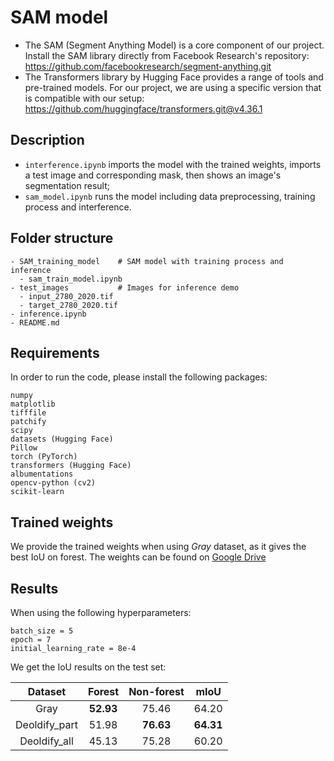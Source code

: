 # SAM model

- The SAM (Segment Anything Model) is a core component of our project. Install the SAM library directly from Facebook Research's repository: https://github.com/facebookresearch/segment-anything.git
- The Transformers library by Hugging Face provides a range of tools and pre-trained models. For our project, we are using a specific version that is compatible with our setup: https://github.com/huggingface/transformers.git@v4.36.1

## Description
- `interference.ipynb` imports the model with the trained weights, imports a test image and corresponding mask, then shows an image's segmentation result;
- `sam_model.ipynb` runs the model including data preprocessing, training process and interference.

## Folder structure
```
- SAM_training_model    # SAM model with training process and inference 
  - sam_train_model.ipynb
- test_images           # Images for inference demo
  - input_2780_2020.tif
  - target_2780_2020.tif
- inference.ipynb
- README.md
```

## Requirements
In order to run the code, please install the following packages:
```
numpy
matplotlib
tifffile
patchify
scipy
datasets (Hugging Face)
Pillow
torch (PyTorch)
transformers (Hugging Face)
albumentations
opencv-python (cv2)
scikit-learn

```

## Trained weights
We provide the trained weights when using _Gray_ dataset, as it gives the best IoU on forest. The weights can be found on [Google Drive](https://drive.google.com/drive/folders/1F9US5y1icSQR0qdV2zHNwm4Y99Lzuc_d?usp=drive_link)

## Results
When using the following hyperparameters:
```
batch_size = 5
epoch = 7
initial_learning_rate = 8e-4
```
We get the IoU results on the test set:

|    Dataset     |   Forest  | Non-forest  |    mIoU   |
| :------------: | :-------: | :---------: | :-------: |
|      Gray      | **52.93** |   75.46     |   64.20   |
|  Deoldify_part |   51.98   | **76.63**   | **64.31** |
|  Deoldify_all  |   45.13   |   75.28     |   60.20   |

